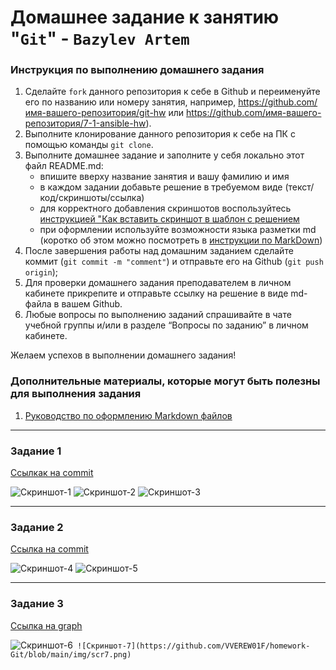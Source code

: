 # Домашнее задание к занятию "`Git`" - `Bazylev Artem`


### Инструкция по выполнению домашнего задания

   1. Сделайте `fork` данного репозитория к себе в Github и переименуйте его по названию или номеру занятия, например, https://github.com/имя-вашего-репозитория/git-hw или  https://github.com/имя-вашего-репозитория/7-1-ansible-hw).
   2. Выполните клонирование данного репозитория к себе на ПК с помощью команды `git clone`.
   3. Выполните домашнее задание и заполните у себя локально этот файл README.md:
      - впишите вверху название занятия и вашу фамилию и имя
      - в каждом задании добавьте решение в требуемом виде (текст/код/скриншоты/ссылка)
      - для корректного добавления скриншотов воспользуйтесь [инструкцией "Как вставить скриншот в шаблон с решением](https://github.com/netology-code/sys-pattern-homework/blob/main/screen-instruction.md)
      - при оформлении используйте возможности языка разметки md (коротко об этом можно посмотреть в [инструкции  по MarkDown](https://github.com/netology-code/sys-pattern-homework/blob/main/md-instruction.md))
   4. После завершения работы над домашним заданием сделайте коммит (`git commit -m "comment"`) и отправьте его на Github (`git push origin`);
   5. Для проверки домашнего задания преподавателем в личном кабинете прикрепите и отправьте ссылку на решение в виде md-файла в вашем Github.
   6. Любые вопросы по выполнению заданий спрашивайте в чате учебной группы и/или в разделе “Вопросы по заданию” в личном кабинете.
   
Желаем успехов в выполнении домашнего задания!
   
### Дополнительные материалы, которые могут быть полезны для выполнения задания

1. [Руководство по оформлению Markdown файлов](https://gist.github.com/Jekins/2bf2d0638163f1294637#Code)

---

### Задание 1

[Cсылкак на commit](https://github.com/VVEREW01F/homeworks/commit/da2318a34a2898b093f29fea51f8d773e1ba5832)



![Скриншот-1](https://github.com/VVEREW01F/homework-Git/blob/main/img/scr1.png)
![Скриншот-2](https://github.com/VVEREW01F/homework-Git/blob/main/img/scr2.png)
![Скриншот-3](https://github.com/VVEREW01F/homework-Git/blob/main/img/scr3.png)


---

### Задание 2

[Ссылка на commit](https://github.com/VVEREW01F/homeworks/commit/9012e125d86531b6ee45688c8fa9325b949ffb22)

![Скриншот-4](https://github.com/VVEREW01F/homework-Git/blob/main/img/scr4.png)
![Скриншот-5](https://github.com/VVEREW01F/homework-Git/blob/main/img/scr5.png)


---

### Задание 3

[Ссылка на graph](https://github.com/VVEREW01F/homeworks/network)


![Скриншот-6](https://github.com/VVEREW01F/homework-Git/blob/main/img/scr6.png)`
![Скриншот-7](https://github.com/VVEREW01F/homework-Git/blob/main/img/scr7.png)`

